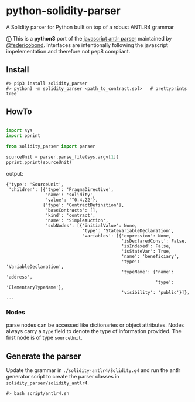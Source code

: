 # python-solidity-parser
A Solidity parser for Python built on top of a robust ANTLR4 grammar

**ⓘ** This is a **python3** port of the [javascript antlr parser](https://github.com/federicobond/solidity-parser-antlr) maintained by [@federicobond](https://github.com/federicobond/). Interfaces are intentionally following the javascript impelementation and therefore not pep8 compliant.

## Install

```
#> pip3 install solidity_parser
#> python3 -m solidity_parser <path_to_contract.sol>   # prettyprints tree
```

## HowTo

```python

import sys
import pprint

from solidity_parser import parser

sourceUnit = parser.parse_file(sys.argv[1])
pprint.pprint(sourceUnit)
```

output:
````
{'type': 'SourceUnit',
 'children': [{'type': 'PragmaDirective',
               'name': 'solidity',
               'value': '^0.4.22'},
              {'type': 'ContractDefinition'},
               'baseContracts': [],
               'kind': 'contract',
               'name': 'SimpleAuction',
               'subNodes': [{'initialValue': None,
                             'type': 'StateVariableDeclaration',
                             'variables': [{'expression': None,
                                            'isDeclaredConst': False,
                                            'isIndexed': False,
                                            'isStateVar': True,
                                            'name': 'beneficiary',
                                            'type': 'VariableDeclaration',
                                            'typeName': {'name': 'address',
                                                         'type': 'ElementaryTypeName'},
                                            'visibility': 'public'}]},
...
````

### Nodes

parse nodes can be accessed like dictionaries or object attributes. Nodes always carry a `type` field to denote the type of information provided. The first node is of type `sourceUnit`.




## Generate the parser

Update the grammar in `./solidity-antlr4/Solidity.g4` and run the antlr generator script to create the parser classes in `solidity_parser/solidity_antlr4`.
```
#> bash script/antlr4.sh
```
